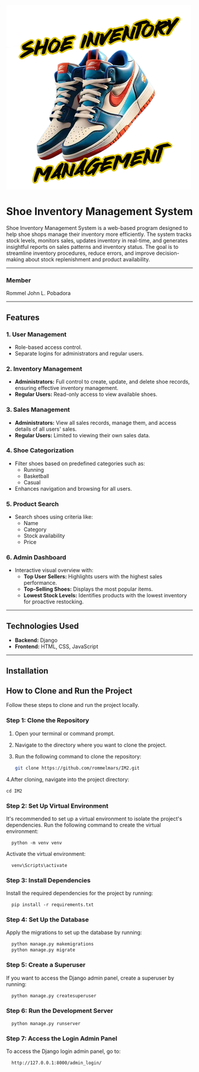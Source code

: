 ![Logo](shoeinventory/static/images/logo.png)


# Shoe Inventory Management System

Shoe Inventory Management System is a web-based program designed to help shoe shops manage their inventory more efficiently. The system tracks stock levels, monitors sales, updates inventory in real-time, and generates insightful reports on sales patterns and inventory status. The goal is to streamline inventory procedures, reduce errors, and improve decision-making about stock replenishment and product availability.

---

### Member
Rommel John L. Pobadora



---
## Features

### 1. **User Management**
   - Role-based access control.
   - Separate logins for administrators and regular users.

### 2. **Inventory Management**
   - **Administrators:** Full control to create, update, and delete shoe records, ensuring effective inventory management.
   - **Regular Users:** Read-only access to view available shoes.

### 3. **Sales Management**
   - **Administrators:** View all sales records, manage them, and access details of all users' sales.
   - **Regular Users:** Limited to viewing their own sales data.

### 4. **Shoe Categorization**
   - Filter shoes based on predefined categories such as:
     - Running
     - Basketball
     - Casual
   - Enhances navigation and browsing for all users.

### 5. **Product Search**
   - Search shoes using criteria like:
     - Name
     - Category
     - Stock availability
     - Price

### 6. **Admin Dashboard**
   - Interactive visual overview with:
     - **Top User Sellers:** Highlights users with the highest sales performance.
     - **Top-Selling Shoes:** Displays the most popular items.
     - **Lowest Stock Levels:** Identifies products with the lowest inventory for proactive restocking.

---

## Technologies Used

- **Backend:** Django
- **Frontend:** HTML, CSS, JavaScript

---
## Installation

## How to Clone and Run the Project

Follow these steps to clone and run the project locally.

### Step 1: Clone the Repository

1. Open your terminal or command prompt.
2. Navigate to the directory where you want to clone the project.
3. Run the following command to clone the repository:

   ```bash
   git clone https://github.com/rommelmars/IM2.git
4.After cloning, navigate into the project directory:
    
    
    cd IM2
### Step 2: Set Up Virtual Environment
It's recommended to set up a virtual environment to isolate the project's dependencies. Run the following command to create the virtual environment:

      
      python -m venv venv

Activate the virtual environment:

      
      venv\Scripts\activate

### Step 3: Install Dependencies
Install the required dependencies for the project by running:

   
      pip install -r requirements.txt

### Step 4: Set Up the Database
Apply the migrations to set up the database by running:

      python manage.py makemigrations
      python manage.py migrate
### Step 5: Create a Superuser 
If you want to access the Django admin panel, create a superuser by running:

      python manage.py createsuperuser
### Step 6: Run the Development Server

      python manage.py runserver
### Step 7: Access the Login Admin Panel 
To access the Django login admin panel, go to:

      http://127.0.0.1:8000/admin_login/




